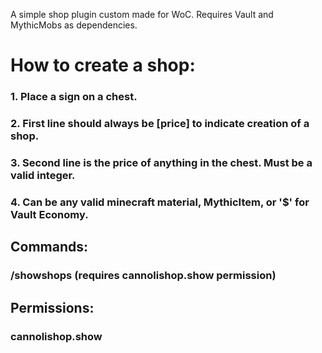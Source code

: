A simple shop plugin custom made for WoC.
Requires Vault and MythicMobs as dependencies.

# How to create a shop:

  ### 1. Place a sign on a chest.

  ### 2. First line should always be [price] to indicate creation of a shop.

  ### 3. Second line is the price of anything in the chest. Must be a valid integer.

  ### 4. Can be any valid minecraft material, MythicItem, or '$' for Vault Economy.

## Commands:
  ### /showshops <player> (requires cannolishop.show permission)

## Permissions:
  ### cannolishop.show
